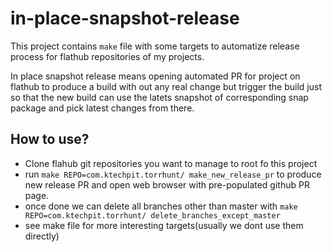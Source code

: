 # in-place-snapshot-release

This project contains `make` file with some targets to automatize release process for flathub repositories of my projects.

In place snapshot release means opening automated PR for project on flathub to produce a build with out any real change but trigger the build just so that the new build can use the latets snapshot of corresponding snap package and pick latest changes from there.

## How to use?

- Clone flahub git repositories you want to manage to root fo this project
- run `make REPO=com.ktechpit.torrhunt/ make_new_release_pr` to produce new release PR and open web browser with pre-populated github PR page.
- once done we can delete all branches other than master with `make REPO=com.ktechpit.torrhunt/ delete_branches_except_master`
- see make file for more interesting targets(usually we dont use them directly)
